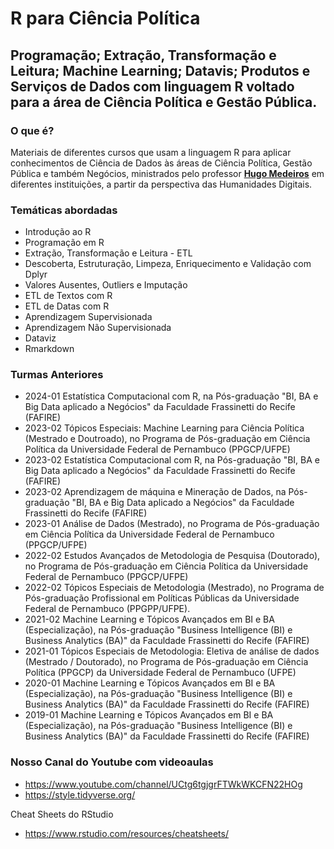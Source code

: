 # R para Ciência Política
## Programação; Extração, Transformação e Leitura; Machine Learning; Datavis; Produtos e Serviços de Dados com linguagem R voltado para a área de Ciência Política e Gestão Pública.

### O que é?
Materiais de diferentes cursos que usam a linguagem R para aplicar conhecimentos de Ciência de Dados às áreas de Ciência Política, Gestão Pública e também Negócios, ministrados pelo professor <a href="https://www.linkedin.com/in/hugoavmedeiros/" target="_blank"><b>Hugo Medeiros</b></a> em diferentes instituições, a partir da perspectiva das Humanidades Digitais. 

### Temáticas abordadas
* Introdução ao R
* Programação em R
* Extração, Transformação e Leitura - ETL
* Descoberta, Estruturação, Limpeza, Enriquecimento e Validação com Dplyr
* Valores Ausentes, Outliers e Imputação
* ETL de Textos com R
* ETL de Datas com R
* Aprendizagem Supervisionada
* Aprendizagem Não Supervisionada
* Dataviz
* Rmarkdown

### Turmas Anteriores
* 2024-01 Estatística Computacional com R, na Pós-graduação "BI, BA e Big Data aplicado a Negócios" da Faculdade Frassinetti do Recife (FAFIRE)
* 2023-02 Tópicos Especiais: Machine Learning para Ciência Política (Mestrado e Doutroado), no Programa de Pós-graduação em Ciência Política da Universidade Federal de Pernambuco (PPGCP/UFPE)
* 2023-02 Estatística Computacional com R, na Pós-graduação "BI, BA e Big Data aplicado a Negócios" da Faculdade Frassinetti do Recife (FAFIRE)
* 2023-02 Aprendizagem de máquina e Mineração de Dados, na Pós-graduação "BI, BA e Big Data aplicado a Negócios" da Faculdade Frassinetti do Recife (FAFIRE)
* 2023-01 Análise de Dados (Mestrado), no Programa de Pós-graduação em Ciência Política da Universidade Federal de Pernambuco (PPGCP/UFPE)
* 2022-02 Estudos Avançados de Metodologia de Pesquisa (Doutorado),  no Programa de Pós-graduação em Ciência Política da Universidade Federal de Pernambuco (PPGCP/UFPE)
* 2022-02 Tópicos Especiais de Metodologia (Mestrado), no Programa de Pós-graduação Profissional em Políticas Públicas da Universidade Federal de Pernambuco (PPGPP/UFPE). 
* 2021-02 Machine Learning e Tópicos Avançados em BI e BA (Especialização), na Pós-graduação "Business Intelligence (BI) e Business Analytics (BA)" da Faculdade Frassinetti do Recife (FAFIRE)
* 2021-01 Tópicos Especiais de Metodologia: Eletiva de análise de dados (Mestrado / Doutorado), no Programa de Pós-graduação em Ciência Política (PPGCP) da Universidade Federal de Pernambuco (UFPE)
* 2020-01 Machine Learning e Tópicos Avançados em BI e BA (Especialização), na Pós-graduação "Business Intelligence (BI) e Business Analytics (BA)" da Faculdade Frassinetti do Recife (FAFIRE)
* 2019-01 Machine Learning e Tópicos Avançados em BI e BA (Especialização), na Pós-graduação "Business Intelligence (BI) e Business Analytics (BA)" da Faculdade Frassinetti do Recife (FAFIRE)

### Nosso Canal do Youtube com videoaulas
* https://www.youtube.com/channel/UCtg6tgjgrFTWkWKCFN22HOg
* https://style.tidyverse.org/

Cheat Sheets do RStudio
* https://www.rstudio.com/resources/cheatsheets/
